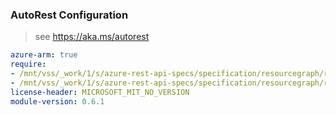 ### AutoRest Configuration

> see https://aka.ms/autorest

``` yaml
azure-arm: true
require:
- /mnt/vss/_work/1/s/azure-rest-api-specs/specification/resourcegraph/resource-manager/readme.md
- /mnt/vss/_work/1/s/azure-rest-api-specs/specification/resourcegraph/resource-manager/readme.go.md
license-header: MICROSOFT_MIT_NO_VERSION
module-version: 0.6.1

```